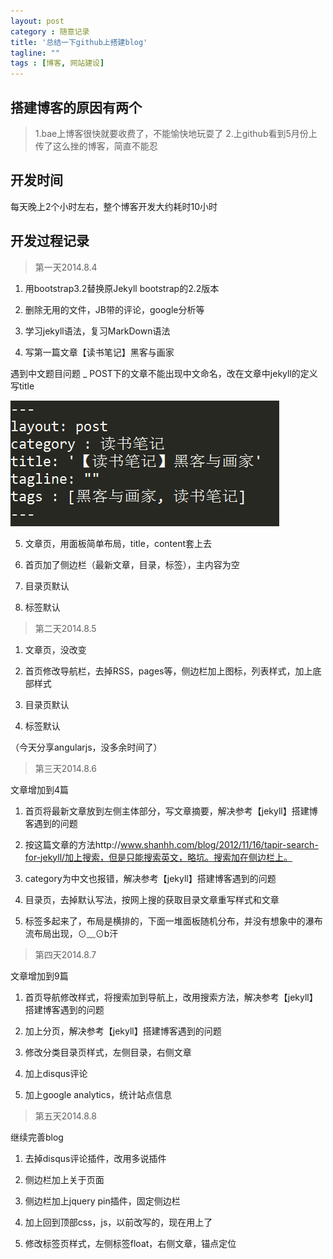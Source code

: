 ```yaml
---
layout: post
category : 随意记录
title: '总结一下github上搭建blog'
tagline: ""
tags : [博客, 网站建设]
---
```


## 搭建博客的原因有两个

> 1.bae上博客很快就要收费了，不能愉快地玩耍了
> 2.上github看到5月份上传了这么挫的博客，简直不能忍

## 开发时间

每天晚上2个小时左右，整个博客开发大约耗时10小时

## 开发过程记录
	
> 第一天2014.8.4

1. 用bootstrap3.2替换原Jekyll bootstrap的2.2版本

2. 删除无用的文件，JB带的评论，google分析等

3. 学习jekyll语法，复习MarkDown语法

4. 写第一篇文章【读书笔记】黑客与画家

<!--break-->	

遇到中文题目问题 _ POST下的文章不能出现中文命名，改在文章中jekyll的定义写title


![黑客与画家](/images/201408/hack20140808.png)

5. 文章页，用面板简单布局，title，content套上去

6. 首页加了侧边栏（最新文章，目录，标签），主内容为空

7. 目录页默认

8. 标签默认

> 第二天2014.8.5

1. 文章页，没改变

2. 首页修改导航栏，去掉RSS，pages等，侧边栏加上图标，列表样式，加上底部样式

3. 目录页默认

4. 标签默认

（今天分享angularjs，没多余时间了）

> 第三天2014.8.6

文章增加到4篇

1. 首页将最新文章放到左侧主体部分，写文章摘要，解决参考【jekyll】搭建博客遇到的问题

2. 按这篇文章的方法http://www.shanhh.com/blog/2012/11/16/tapir-search-for-jekyll/加上搜索，但是只能搜索英文，略坑。搜索加在侧边栏上。

3. category为中文也报错，解决参考【jekyll】搭建博客遇到的问题

4. 目录页，去掉默认写法，按网上搜的获取目录文章重写样式和文章

5. 标签多起来了，布局是横排的，下面一堆面板随机分布，并没有想象中的瀑布流布局出现，⊙﹏⊙b汗


> 第四天2014.8.7

文章增加到9篇

1. 首页导航修改样式，将搜索加到导航上，改用搜索方法，解决参考【jekyll】搭建博客遇到的问题

2. 加上分页，解决参考【jekyll】搭建博客遇到的问题

3. 修改分类目录页样式，左侧目录，右侧文章

4. 加上disqus评论

5. 加上google analytics，统计站点信息

> 第五天2014.8.8

继续完善blog

1. 去掉disqus评论插件，改用多说插件

2. 侧边栏加上关于页面

3. 侧边栏加上jquery pin插件，固定侧边栏

4. 加上回到顶部css，js，以前改写的，现在用上了

5. 修改标签页样式，左侧标签float，右侧文章，锚点定位



